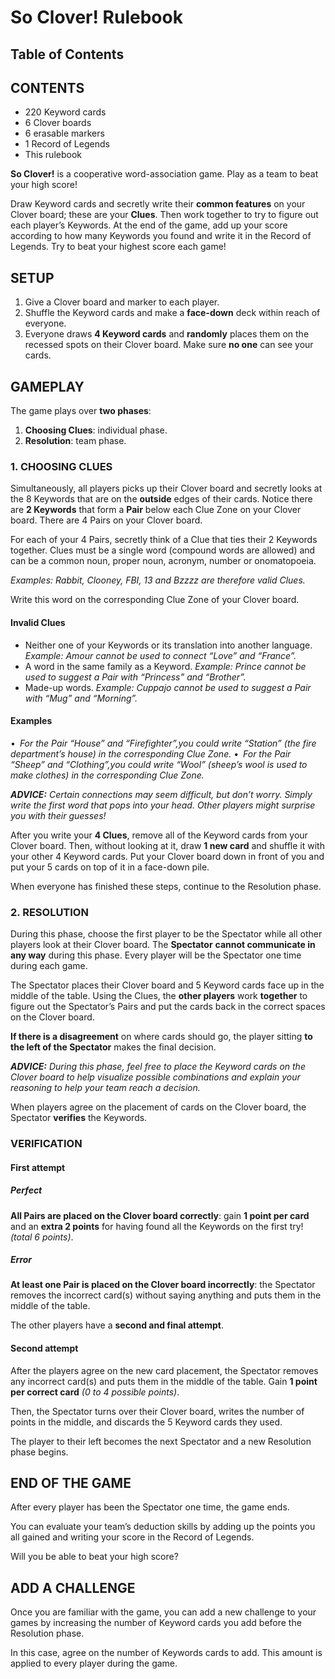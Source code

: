 # So Clover! Rulebook

## Table of Contents

## CONTENTS

* 220 Keyword cards
* 6 Clover boards
* 6 erasable markers
* 1 Record of Legends
* This rulebook

**So Clover!** is a cooperative word-association game. Play as a team to beat your high score!

Draw Keyword cards and secretly write their **common features** on your Clover board; these are your **Clues**. Then work together to try to figure out each player’s Keywords. At the end of the game, add up your score according to how many Keywords you found and write it in the Record of Legends. Try to beat your highest score each game!

## SETUP

1. Give a Clover board and marker to each player.
2. Shuffle the Keyword cards and make a **face-down** deck within reach of everyone.
3. Everyone draws **4 Keyword cards** and **randomly** places them on the recessed spots on their Clover board. Make sure **no one** can see your cards.

## GAMEPLAY

The game plays over **two phases**:

1. **Choosing Clues**: individual phase.
2. **Resolution**: team phase.

### 1. CHOOSING CLUES

Simultaneously, all players picks up their Clover board and secretly looks at the 8 Keywords that are on the **outside** edges of their cards. Notice there are **2 Keywords** that form a **Pair** below each Clue Zone on your Clover board. There are 4 Pairs on your Clover board.

For each of your 4 Pairs, secretly think of a Clue that ties their 2 Keywords together. Clues must be a single word (compound words are allowed) and can be a common noun, proper noun, acronym, number or onomatopoeia.

*Examples: Rabbit, Clooney, FBI, 13 and Bzzzz are therefore valid Clues.*

Write this word on the corresponding Clue Zone of your Clover board.

#### Invalid Clues

* Neither one of your Keywords or its translation into another language.
*Example: Amour cannot be used to connect “Love” and “France”.*
* A word in the same family as a Keyword.
*Example: Prince cannot be used to suggest a Pair with “Princess” and “Brother”.*
* Made-up words.
*Example: Cuppajo cannot be used to suggest a Pair with “Mug” and “Morning”.*

#### Examples

• *For the Pair “House” and “Firefighter”,you could write “Station” (the fire department’s house) in the corresponding Clue Zone.*
• *For the Pair “Sheep” and “Clothing”,you could write “Wool” (sheep’s wool is used to make clothes) in the corresponding Clue Zone.*

***ADVICE:** Certain connections may seem difficult, but don’t worry. Simply write the first word that pops into your head. Other players might surprise you with their guesses!*

After you write your **4 Clues**, remove all of the Keyword cards from your Clover board. Then, without looking at it, draw **1 new card** and shuffle it with your other 4 Keyword cards. Put your Clover board down in front of you and put your 5 cards on top of it in a face-down pile.

When everyone has finished these steps, continue to the Resolution phase.

### 2. RESOLUTION

During this phase, choose the first player to be the Spectator while all other players look at their Clover board. The **Spectator** **cannot communicate in any way** during this phase. Every player will be the Spectator one time during each game.

The Spectator places their Clover board and 5 Keyword cards face up in the middle of the table. Using the Clues, the **other players** work **together** to figure out the Spectator’s Pairs and put the cards back in the correct spaces on the Clover board.

**If there is a disagreement** on where cards should go, the player sitting **to the left of the Spectator** makes the final decision.

***ADVICE:** During this phase, feel free to place the Keyword cards on the Clover board to help visualize possible combinations and explain your reasoning to help your team reach a decision.*

When players agree on the placement of cards on the Clover board, the Spectator **verifies** the Keywords.

### VERIFICATION

#### First attempt

##### Perfect

**All Pairs are placed on the Clover board correctly**: gain **1 point per card** and an **extra 2 points** for having found all the Keywords on the first try! *(total 6 points)*.

##### Error

**At least one Pair is placed on the Clover board incorrectly**: the Spectator removes the incorrect card(s) without saying anything and puts them in the middle of the table.

The other players have a **second and final attempt**.

#### Second attempt

After the players agree on the new card placement, the Spectator removes any incorrect card(s) and puts them in the middle of the table. Gain **1 point per correct card** *(0 to 4 possible points)*.

Then, the Spectator turns over their Clover board, writes the number of points in the middle, and discards the 5 Keyword cards they used.

The player to their left becomes the next Spectator and a new Resolution phase begins.

## END OF THE GAME

After every player has been the Spectator one time, the game ends.

You can evaluate your team’s deduction skills by adding up the points you all gained and writing your score in the Record of Legends.

Will you be able to beat your high score?

## ADD A CHALLENGE

Once you are familiar with the game, you can add a new challenge to your games by increasing the number of Keyword cards you add before the Resolution phase.

In this case, agree on the number of Keywords cards to add. This amount is applied to every player during the game.
